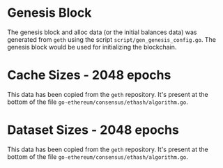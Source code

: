# Genesis Block
The genesis block and alloc data (or the initial balances data) was generated from `geth` using the script `script/gen_genesis_config.go`. The genesis block would be used for initializing the blockchain.

# Cache Sizes - 2048 epochs
This data has been copied from the `geth` repository. It's present at the bottom of the file `go-ethereum/consensus/ethash/algorithm.go`.

# Dataset Sizes - 2048 epochs
This data has been copied from the `geth` repository. It's present at the bottom of the file `go-ethereum/consensus/ethash/algorithm.go`.

